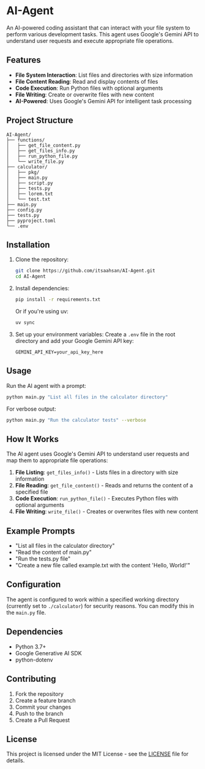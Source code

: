 # AI-Agent

An AI-powered coding assistant that can interact with your file system to perform various development tasks. This agent uses Google's Gemini API to understand user requests and execute appropriate file operations.

## Features

- **File System Interaction**: List files and directories with size information
- **File Content Reading**: Read and display contents of files
- **Code Execution**: Run Python files with optional arguments
- **File Writing**: Create or overwrite files with new content
- **AI-Powered**: Uses Google's Gemini API for intelligent task processing

## Project Structure

```
AI-Agent/
├── functions/
│   ├── get_file_content.py
│   ├── get_files_info.py
│   ├── run_python_file.py
│   └── write_file.py
├── calculator/
│   ├── pkg/
│   ├── main.py
│   ├── script.py
│   ├── tests.py
│   ├── lorem.txt
│   └── test.txt
├── main.py
├── config.py
├── tests.py
├── pyproject.toml
└── .env
```

## Installation

1. Clone the repository:
   ```bash
   git clone https://github.com/itsaahsan/AI-Agent.git
   cd AI-Agent
   ```

2. Install dependencies:
   ```bash
   pip install -r requirements.txt
   ```
   
   Or if you're using uv:
   ```bash
   uv sync
   ```

3. Set up your environment variables:
   Create a `.env` file in the root directory and add your Google Gemini API key:
   ```
   GEMINI_API_KEY=your_api_key_here
   ```

## Usage

Run the AI agent with a prompt:
```bash
python main.py "List all files in the calculator directory"
```

For verbose output:
```bash
python main.py "Run the calculator tests" --verbose
```

## How It Works

The AI agent uses Google's Gemini API to understand user requests and map them to appropriate file operations:

1. **File Listing**: `get_files_info()` - Lists files in a directory with size information
2. **File Reading**: `get_file_content()` - Reads and returns the content of a specified file
3. **Code Execution**: `run_python_file()` - Executes Python files with optional arguments
4. **File Writing**: `write_file()` - Creates or overwrites files with new content

## Example Prompts

- "List all files in the calculator directory"
- "Read the content of main.py"
- "Run the tests.py file"
- "Create a new file called example.txt with the content 'Hello, World!'"

## Configuration

The agent is configured to work within a specified working directory (currently set to `./calculator`) for security reasons. You can modify this in the `main.py` file.

## Dependencies

- Python 3.7+
- Google Generative AI SDK
- python-dotenv

## Contributing

1. Fork the repository
2. Create a feature branch
3. Commit your changes
4. Push to the branch
5. Create a Pull Request

## License

This project is licensed under the MIT License - see the [LICENSE](LICENSE) file for details.